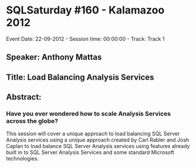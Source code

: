 # SQLSaturday #160 - Kalamazoo 2012
Event Date: 22-09-2012 - Session time: 00:00:00 - Track: Track 1
## Speaker: Anthony Mattas
## Title: Load Balancing Analysis Services
## Abstract:
### Have you ever wondered how to scale Analysis Services across the globe? 

This session will cover a unique approach to load balancing SQL Server Analysis services using a unique approach created by Carl Rabler and Josh Caplan to load balance SQL Server Analysis services using features already built in to SQL Server Analysis Services and some standard Microsoft technologies. 


